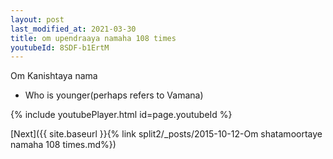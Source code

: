 ```yaml
---
layout: post
last_modified_at: 2021-03-30
title: om upendraaya namaha 108 times
youtubeId: 8SDF-b1ErtM
---
```

 
 
Om Kanishtaya nama 
 
 -  Who is younger(perhaps refers to Vamana) 
 
  
 
  
 
 
 
 
 
 


{% include youtubePlayer.html id=page.youtubeId %}
 
[Next]({{ site.baseurl }}{% link  split2/_posts/2015-10-12-Om shatamoortaye namaha 108 times.md%})
 
